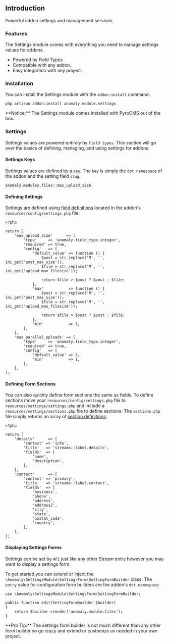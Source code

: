 ## Introduction[](#introduction)

Powerful addon settings and management services.


### Features[](#introduction/features)

The Settings module comes with everything you need to manage settings values for addons.

*   Powered by Field Types
*   Compatible with any addon.
*   Easy integration with any project.


### Installation[](#introduction/installation)

You can install the Settings module with the `addon:install` command:

    php artisan addon:install anomaly.module.settings

<div class="alert alert-warning">**Notice:** The Settings module comes installed with PyroCMS out of the box.</div>


### Settings[](#introduction/settings)

Settings values are powered entirely by `field types`. This section will go over the basics of defining, managing, and using settings for addons.


#### Settings Keys[](#introduction/settings/settings-keys)

Settings values are defined by a `key`. The `key` is simply the `dot namespace` of the addon and the setting field `slug`.

    anomaly.modules.files::max_upload_size


#### Defining Settings[](#introduction/settings/defining-settings)

Settings are defined using [field definitions](/documentation/streams-platform/v1.1#ui/forms/fields/the-field-definition) located in the addon's `resources/config/settings.php` file:

    <?php

    return [
        'max_upload_size'      => [
            'type'     => 'anomaly.field_type.integer',
            'required' => true,
            'config'   => [
                'default_value' => function () {
                    $post = str_replace('M', '', ini_get('post_max_size'));
                    $file = str_replace('M', '', ini_get('upload_max_filesize'));

                    return $file > $post ? $post : $file;
                },
                'max'           => function () {
                    $post = str_replace('M', '', ini_get('post_max_size'));
                    $file = str_replace('M', '', ini_get('upload_max_filesize'));

                    return $file > $post ? $post : $file;
                },
                'min'           => 1,
            ],
        ],
        'max_parallel_uploads' => [
            'type'     => 'anomaly.field_type.integer',
            'required' => true,
            'config'   => [
                'default_value' => 3,
                'min'           => 1,
            ],
        ],
    ];


#### Defining Form Sections[](#introduction/settings/defining-form-sections)

You can also quickly define form sections the same as fields. To define sections move your `resources/config/settings.php` file to `resources/settings/settings.php` and include a `resources/settings/sections.php` file to define sections. The `sections.php` file simply returns an array of [section definitions](/documentation/streams-platform/v1.1#ui/control-panel/the-section-definition):

    <?php

    return [
        'details'      => [
            'context' => 'info',
            'title'   => 'streams::label.details',
            'fields'  => [
                'name',
                'description',
            ],
        ],
        'contact'      => [
            'context' => 'primary',
            'title'   => 'streams::label.contact',
            'fields'  => [
                'business',
                'phone',
                'address',
                'address2',
                'city',
                'state',
                'postal_code',
                'country',
            ],
        ],
    ];


#### Displaying Settings Forms[](#introduction/settings/displaying-settings-forms)

Settings can be set by `API` just like any other Stream entry however you may want to display a settings form.

To get started you can extend or inject the `\Anomaly\SettingsModule\Setting\Form\SettingFormBuilder` class. The `entry` value for configuration form builders are the addon's `dot namespace`:

    use \Anomaly\SettingsModule\Setting\Form\SettingFormBuilder;

    public function edit(SettingFormBuilder $builder)
    {
        return $builder->render('anomaly.module.files');
    }

<div class="alert alert-primary">**Pro Tip:** The settings form builder is not much different than any other form builder so go crazy and extend or customize as needed in your own project.</div>

